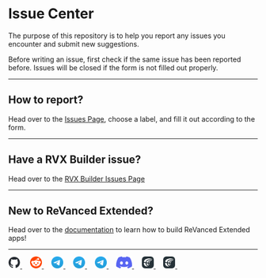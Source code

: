 # Issue Center

The purpose of this repository is to help you report any issues you encounter and submit new suggestions.

Before writing an issue, first check if the same issue has been reported before. Issues will be closed if the form is not filled out properly.
___
## How to report?

Head over to the [Issues Page](https://github.com/inotia00/ReVanced_Extended/issues/new/choose), choose a label, and fill it out according to the form.
___
## Have a RVX Builder issue?

Head over to the [RVX Builder Issues Page](https://github.com/inotia00/rvx-builder/issues)
___
## New to ReVanced Extended?

Head over to the [documentation](https://github.com/inotia00/revanced-documentation#readme) to learn how to build ReVanced Extended apps!
___
<p align="left">
    <a href="https://github.com/inotia00/revanced-documentation/wiki">
        <picture>
            <source height="24px" media="(prefers-color-scheme: dark)" srcset="https://raw.githubusercontent.com/inotia00/ReVanced_Extended/main/.github/images/github-mark-white.png" />
            <img height="24px" src="https://raw.githubusercontent.com/inotia00/ReVanced_Extended/main/.github/images/github-mark.png" />
        </picture>
    </a>&nbsp;&nbsp;&nbsp;
    <a href="https://reddit.com/r/revancedextended">
         <picture>
            <source height="24px" media="(prefers-color-scheme: dark)" srcset="https://raw.githubusercontent.com/inotia00/ReVanced_Extended/main/.github/images/reddit-logo-flat-circle.png" />
            <img height="24px" src="https://raw.githubusercontent.com/inotia00/ReVanced_Extended/main/.github/images/reddit-logo-flat-circle.png" />
        </picture>
    </a>&nbsp;&nbsp;&nbsp;
    <a href="https://t.me/revanced_extended">
        <picture>
            <source height="24px" media="(prefers-color-scheme: dark)" srcset="https://raw.githubusercontent.com/inotia00/ReVanced_Extended/main/.github/images/telegram-logo.png" />
            <img height="24px" src="https://raw.githubusercontent.com/inotia00/ReVanced_Extended/main/.github/images/telegram-logo.png" />
        </picture>
    </a>&nbsp;&nbsp;&nbsp;
    <a href="https://t.me/revanced_extended_chat">
        <picture>
            <source height="24px" media="(prefers-color-scheme: dark)" srcset="https://raw.githubusercontent.com/inotia00/ReVanced_Extended/main/.github/images/telegram-logo.png" />
            <img height="24px" src="https://raw.githubusercontent.com/inotia00/ReVanced_Extended/main/.github/images/telegram-logo.png" />
        </picture>
    </a>&nbsp;&nbsp;&nbsp;
    <a href="https://t.me/revanced_extended_repo">
        <picture>
            <source height="24px" media="(prefers-color-scheme: dark)" srcset="https://raw.githubusercontent.com/inotia00/ReVanced_Extended/main/.github/images/telegram-logo.png" />
            <img height="24px" src="https://raw.githubusercontent.com/inotia00/ReVanced_Extended/main/.github/images/telegram-logo.png" />
        </picture>
    </a>&nbsp;&nbsp;&nbsp;
    <a href="https://discord.gg/yMnc3EywRZ">
        <picture>
            <source height="24px" media="(prefers-color-scheme: dark)" srcset="https://raw.githubusercontent.com/inotia00/ReVanced_Extended/main/.github/images/discord-mark-blue.png" />
            <img height="24px" src="https://raw.githubusercontent.com/inotia00/ReVanced_Extended/main/.github/images/discord-mark-blue.png" />
        </picture>
    </a>&nbsp;&nbsp;&nbsp;
    <a href="https://crowdin.com/project/revancedextended">
        <picture>
            <source height="24px" media="(prefers-color-scheme: dark)" srcset="https://raw.githubusercontent.com/inotia00/ReVanced_Extended/main/.github/images/crowdin-logo-white.png" />
            <img height="24px" src="https://raw.githubusercontent.com/inotia00/ReVanced_Extended/main/.github/images/crowdin-logo-dark.png" />
        </picture>
    </a>&nbsp;&nbsp;&nbsp;
    <a href="https://crowdin.com/project/revancedmusicextended">
        <picture>
            <source height="24px" media="(prefers-color-scheme: dark)" srcset="https://raw.githubusercontent.com/inotia00/ReVanced_Extended/main/.github/images/crowdin-logo-white.png" />
            <img height="24px" src="https://raw.githubusercontent.com/inotia00/ReVanced_Extended/main/.github/images/crowdin-logo-dark.png" />
        </picture>
    </a>&nbsp;&nbsp;&nbsp;
</p>
